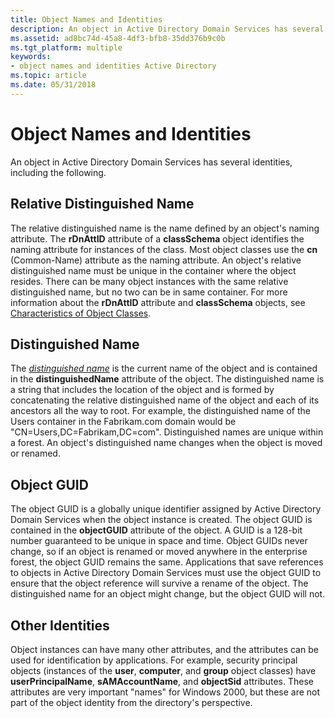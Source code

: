 ```yaml
---
title: Object Names and Identities
description: An object in Active Directory Domain Services has several identities, including the following.
ms.assetid: ad8bc74d-45a8-4df3-bfb8-35dd376b9c0b
ms.tgt_platform: multiple
keywords:
- object names and identities Active Directory
ms.topic: article
ms.date: 05/31/2018
---
```


# Object Names and Identities

An object in Active Directory Domain Services has several identities, including the following.

## Relative Distinguished Name

The relative distinguished name is the name defined by an object's naming attribute. The **rDnAttID** attribute of a **classSchema** object identifies the naming attribute for instances of the class. Most object classes use the **cn** (Common-Name) attribute as the naming attribute. An object's relative distinguished name must be unique in the container where the object resides. There can be many object instances with the same relative distinguished name, but no two can be in same container. For more information about the **rDnAttID** attribute and **classSchema** objects, see [Characteristics of Object Classes](characteristics-of-object-classes.md).

## Distinguished Name

The [*distinguished name*](/previous-versions/windows/desktop/legacy/ms681901(v=vs.85)) is the current name of the object and is contained in the **distinguishedName** attribute of the object. The distinguished name is a string that includes the location of the object and is formed by concatenating the relative distinguished name of the object and each of its ancestors all the way to root. For example, the distinguished name of the Users container in the Fabrikam.com domain would be "CN=Users,DC=Fabrikam,DC=com". Distinguished names are unique within a forest. An object's distinguished name changes when the object is moved or renamed.

## Object GUID

The object GUID is a globally unique identifier assigned by Active Directory Domain Services when the object instance is created. The object GUID is contained in the **objectGUID** attribute of the object. A GUID is a 128-bit number guaranteed to be unique in space and time. Object GUIDs never change, so if an object is renamed or moved anywhere in the enterprise forest, the object GUID remains the same. Applications that save references to objects in Active Directory Domain Services must use the object GUID to ensure that the object reference will survive a rename of the object. The distinguished name for an object might change, but the object GUID will not.

## Other Identities

Object instances can have many other attributes, and the attributes can be used for identification by applications. For example, security principal objects (instances of the **user**, **computer**, and **group** object classes) have **userPrincipalName**, **sAMAccountName**, and **objectSid** attributes. These attributes are very important "names" for Windows 2000, but these are not part of the object identity from the directory's perspective.

 

 